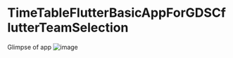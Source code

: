 # TimeTableFlutterBasicAppForGDSCflutterTeamSelection

Glimpse of app
![image](https://user-images.githubusercontent.com/93258349/229272539-668370da-282b-47e2-8e01-106e2ecd9afc.png)
